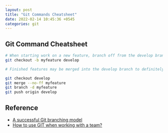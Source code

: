 ```yaml
---
layout: post
title: "Git Commands Cheatsheet"
date: 2022-02-14 10:45:36 +0545
categories: git
---
```


## Git Command Cheatsheet

```bash
# When starting work on a new feature, branch off from the develop branch.
git checkout -b myfeature develop

# Finished features may be merged into the develop branch to definitely add them to the upcoming release:

git checkout develop
git merge --no-ff myfeature
git branch -d myfeature
git push origin develop

```

## Reference
- [A successful Git branching model](https://nvie.com/posts/a-successful-git-branching-model/)
- [How to use GIT when working with a team?](https://www.youtube.com/watch?v=jhtbhSpV5YA)